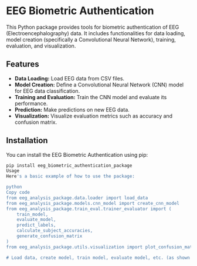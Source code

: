 # EEG Biometric Authentication
This Python package provides tools for biometric authentication of EEG (Electroencephalography) data. It includes functionalities for data loading, model creation (specifically a Convolutional Neural Network), training, evaluation, and visualization.
## Features

- **Data Loading:** Load EEG data from CSV files.
- **Model Creation:** Define a Convolutional Neural Network (CNN) model for EEG data classification.
- **Training and Evaluation:** Train the CNN model and evaluate its performance.
- **Prediction:** Make predictions on new EEG data.
- **Visualization:** Visualize evaluation metrics such as accuracy and confusion matrix.

## Installation
You can install the EEG Biometric Authentication using pip:
```bash
pip install eeg_biometric_authentication_package
Usage
Here's a basic example of how to use the package:

python
Copy code
from eeg_analysis_package.data.loader import load_data
from eeg_analysis_package.models.cnn_model import create_cnn_model
from eeg_analysis_package.train_eval.trainer_evaluator import (
    train_model,
    evaluate_model,
    predict_labels,
    calculate_subject_accuracies,
    generate_confusion_matrix
)
from eeg_analysis_package.utils.visualization import plot_confusion_matrix

# Load data, create model, train model, evaluate model, etc. (as shown in the example script
